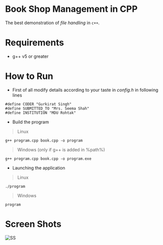 # Book Shop Management in CPP
The best demonstration of _file handling_ in `c++`.

# Requirements
+ g++ v5 or greater

# How to Run
+ First of all modify details according to your taste in _config.h_ in following lines
```
#define CODER "Gurkirat Singh"
#define SUBMITTED_TO "Mrs. Seema Shah"
#define INSTITUTION "MDU Rohtak"
```

+ Build the program
> Linux

```
g++ program.cpp book.cpp -o program
```

> Windows  (only if g++ is added in %path%)

```
g++ program.cpp book.cpp -o program.exe
```

+ Launching the application
> Linux

```
./program
```

> Windows

```
program
```

# Screen Shots
![SS](https://raw.githubusercontent.com/tbhaxor/educational_projects/master/C++_AND_FILE_HANDLING/BOOK_SHOP_MANAGEMENT_IN_CPP/SS.PNG)
